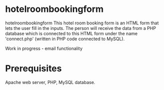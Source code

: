 # hotelroombookingform
 hotelroombookingform
This hotel room booking form is an HTML form that lets the user fill in the inputs. The person will receive the data from a PHP database which is connected to this HTML form under the name 'connect.php' (written in PHP code connected to MySQL).

Work in progress - email functionality

# Prerequisites
Apache web server,
PHP,
MySQL database.
